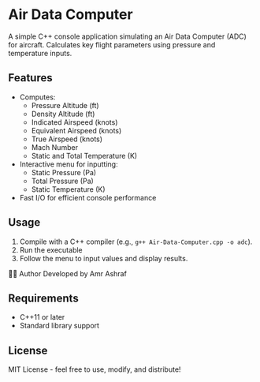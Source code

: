 # Air Data Computer

A simple C++ console application simulating an Air Data Computer (ADC) for aircraft. Calculates key flight parameters using pressure and temperature inputs.

## Features
- Computes:
  - Pressure Altitude (ft)
  - Density Altitude (ft)
  - Indicated Airspeed (knots)
  - Equivalent Airspeed (knots)
  - True Airspeed (knots)
  - Mach Number
  - Static and Total Temperature (K)
- Interactive menu for inputting:
  - Static Pressure (Pa)
  - Total Pressure (Pa)
  - Static Temperature (K)
- Fast I/O for efficient console performance

## Usage
1. Compile with a C++ compiler (e.g., `g++ Air-Data-Computer.cpp -o adc`).
2. Run the executable 
3. Follow the menu to input values and display results.
   
👨‍💻 Author
Developed by Amr Ashraf

## Requirements
- C++11 or later
- Standard library support

## License
MIT License - feel free to use, modify, and distribute!
